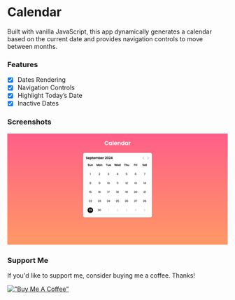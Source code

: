 # Calendar

Built with vanilla JavaScript, this app dynamically generates a calendar based on the current date and provides navigation controls to move between months.

### Features

- [x] Dates Rendering
- [x] Navigation Controls
- [x] Highlight Today’s Date
- [x] Inactive Dates

### Screenshots

![Kanban Board](https://raw.githubusercontent.com/refinedguides/calendar/main/screenshot.png)

### Support Me

If you'd like to support me, consider buying me a coffee. Thanks!

[!["Buy Me A Coffee"](https://www.buymeacoffee.com/assets/img/custom_images/orange_img.png)](https://www.buymeacoffee.com/refinedguides)
